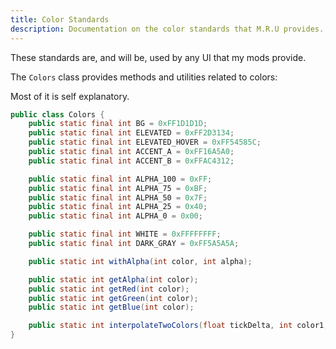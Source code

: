 ```yaml
---
title: Color Standards
description: Documentation on the color standards that M.R.U provides.
---
```


These standards are, and will be, used by any UI that my mods provide.

The `Colors` class provides methods and utilities related to colors:

Most of it is self explanatory.

```java
public class Colors {
    public static final int BG = 0xFF1D1D1D;
    public static final int ELEVATED = 0xFF2D3134;
    public static final int ELEVATED_HOVER = 0xFF54585C;
    public static final int ACCENT_A = 0xFF16A5A0;
    public static final int ACCENT_B = 0xFFAC4312;

    public static final int ALPHA_100 = 0xFF;
    public static final int ALPHA_75 = 0xBF;
    public static final int ALPHA_50 = 0x7F;
    public static final int ALPHA_25 = 0x40;
    public static final int ALPHA_0 = 0x00;

    public static final int WHITE = 0xFFFFFFFF;
    public static final int DARK_GRAY = 0xFF5A5A5A;

    public static int withAlpha(int color, int alpha);

    public static int getAlpha(int color);
    public static int getRed(int color);
    public static int getGreen(int color);
    public static int getBlue(int color);

    public static int interpolateTwoColors(float tickDelta, int color1, int color2);
}
```